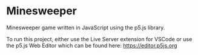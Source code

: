 # Minesweeper
Minesweeper game written in JavaScript using the p5.js library.

To run this project, either use the Live Server extension for VSCode or use the p5.js Web Editor which can be found here: https://editor.p5js.org
